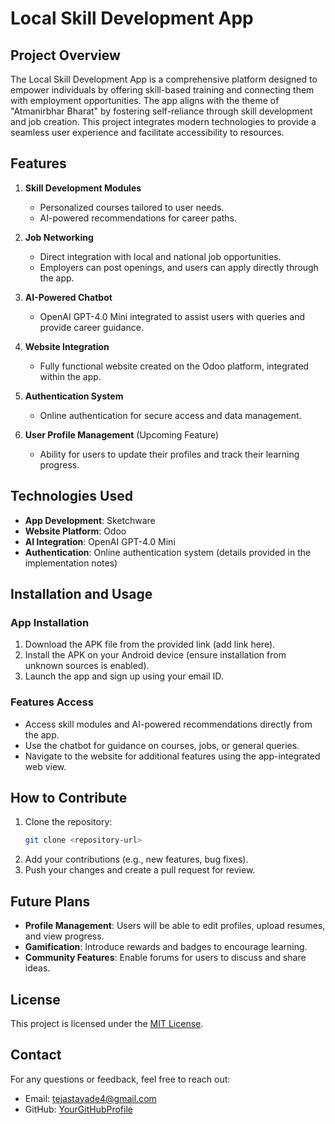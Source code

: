 # Local Skill Development App

## Project Overview
The Local Skill Development App is a comprehensive platform designed to empower individuals by offering skill-based training and connecting them with employment opportunities. The app aligns with the theme of "Atmanirbhar Bharat" by fostering self-reliance through skill development and job creation. This project integrates modern technologies to provide a seamless user experience and facilitate accessibility to resources.

## Features
1. **Skill Development Modules**
   - Personalized courses tailored to user needs.
   - AI-powered recommendations for career paths.

2. **Job Networking**
   - Direct integration with local and national job opportunities.
   - Employers can post openings, and users can apply directly through the app.

3. **AI-Powered Chatbot**
   - OpenAI GPT-4.0 Mini integrated to assist users with queries and provide career guidance.

4. **Website Integration**
   - Fully functional website created on the Odoo platform, integrated within the app.

5. **Authentication System**
   - Online authentication for secure access and data management.

6. **User Profile Management** (Upcoming Feature)
   - Ability for users to update their profiles and track their learning progress.

## Technologies Used
- **App Development**: Sketchware
- **Website Platform**: Odoo
- **AI Integration**: OpenAI GPT-4.0 Mini
- **Authentication**: Online authentication system (details provided in the implementation notes)

## Installation and Usage
### App Installation
1. Download the APK file from the provided link (add link here).
2. Install the APK on your Android device (ensure installation from unknown sources is enabled).
3. Launch the app and sign up using your email ID.

### Features Access
- Access skill modules and AI-powered recommendations directly from the app.
- Use the chatbot for guidance on courses, jobs, or general queries.
- Navigate to the website for additional features using the app-integrated web view.

## How to Contribute
1. Clone the repository:
   ```bash
   git clone <repository-url>
   ```
2. Add your contributions (e.g., new features, bug fixes).
3. Push your changes and create a pull request for review.

## Future Plans
- **Profile Management**: Users will be able to edit profiles, upload resumes, and view progress.
- **Gamification**: Introduce rewards and badges to encourage learning.
- **Community Features**: Enable forums for users to discuss and share ideas.

## License
This project is licensed under the [MIT License](LICENSE).

## Contact
For any questions or feedback, feel free to reach out:
- Email: tejastayade4@gmail.com
- GitHub: [YourGitHubProfile](https://github.com/YourGitHubProfile)

